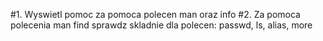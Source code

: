 #1. Wyswietl pomoc za pomoca polecen man oraz info
#2. Za pomoca polecenia man find sprawdz skladnie dla polecen: passwd, ls, alias, more
